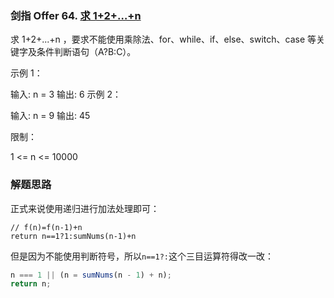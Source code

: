 ### 剑指 Offer 64. [求 1+2+…+n](https://leetcode-cn.com/problems/qiu-12n-lcof/)

求 1+2+...+n ，要求不能使用乘除法、for、while、if、else、switch、case 等关键字及条件判断语句（A?B:C）。

示例 1：

输入: n = 3
输出: 6
示例 2：

输入: n = 9
输出: 45

限制：

1 <= n <= 10000

### 解题思路

正式来说使用递归进行加法处理即可：

```
// f(n)=f(n-1)+n
return n==1?1:sumNums(n-1)+n
```

但是因为不能使用判断符号，所以`n==1?:`这个三目运算符得改一改：

```js
n === 1 || (n = sumNums(n - 1) + n);
return n;
```

